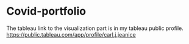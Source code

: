 # Covid-portfolio
The tableau link to the visualization part is in my tableau public profile.
https://public.tableau.com/app/profile/carl.j.jeanice
